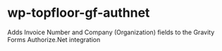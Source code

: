 # wp-topfloor-gf-authnet
Adds Invoice Number and Company (Organization) fields to the Gravity Forms Authorize.Net integration
